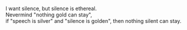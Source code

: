 I want silence, but silence is ethereal.  
Nevermind "nothing gold can stay",  
if "speech is silver" and "silence is golden", then nothing silent can stay.
